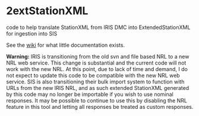 # 2extStationXML
code to help translate StationXML from IRIS DMC into ExtendedStationXML for ingestion into SIS

See the [wiki](https://github.com/crotwell/2extStationXML/wiki) for what little documentation exists.

**Warning:** IRIS is transitioning from the old svn and file based NRL to a new NRL web service. This change is substantial and the current code will not work with the new NRL. At this point, due to lack of time and demand, I do not expect to update this code to be compatible with the new NRL web service. SIS is also transitioning their bulk import system to function with URLs from
the new IRIS NRL, and as such extended StationXML generated by this
code may no longer be importable if
you wish to use nominal responses. It may be possible to continue to use this by disabling the NRL feature in this tool and letting all responses  be treated as custom responses.
